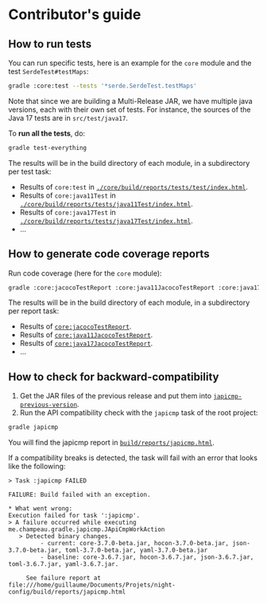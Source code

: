 # Contributor's guide

## How to run tests

You can run specific tests, here is an example for the `core` module and the test `SerdeTest#testMaps`:

```sh
gradle :core:test --tests '*serde.SerdeTest.testMaps'
```

Note that since we are building a Multi-Release JAR, we have multiple java versions, each with their own set of tests.
For instance, the sources of the Java 17 tests are in `src/test/java17`.

To **run all the tests**, do:
```sh
gradle test-everything
```

The results will be in the build directory of each module, in a subdirectory per test task:
- Results of `core:test` in [`./core/build/reports/tests/test/index.html`](./core/build/reports/tests/test/index.html).
- Results of `core:java11Test` in [`./core/build/reports/tests/java11Test/index.html`](./core/build/reports/tests/java11Test/index.html).
- Results of `core:java17Test` in [`./core/build/reports/tests/java17Test/index.html`](./core/build/reports/tests/java17Test/index.html).
- ...

## How to generate code coverage reports

Run code coverage (here for the `core` module):
```sh
gradle :core:jacocoTestReport :core:java11JacocoTestReport :core:java17JacocoTestReport
```

The results will be in the build directory of each module, in a subdirectory per report task:
- Results of [`core:jacocoTestReport`](./core/build/reports/jacoco/test/html/index.html).
- Results of [`core:java11JacocoTestReport`](./core/build/reports/jacoco/java11JacocoTestReport/html/index.html).
- Results of [`core:java17JacocoTestReport`](./core/build/reports/jacoco/java17JacocoTestReport/html/index.html).
- ...

## How to check for backward-compatibility

1. Get the JAR files of the previous release and put them into [`japicmp-previous-version`](./japicmp-previous-version).
2. Run the API compatibility check with the `japicmp` task of the root project:

```sh
gradle japicmp
```

You will find the japicmp report in [`build/reports/japicmp.html`](./build/reports/japicmp.html).

If a compatibility breaks is detected, the task will fail with an error that looks like the following:

```
> Task :japicmp FAILED

FAILURE: Build failed with an exception.

* What went wrong:
Execution failed for task ':japicmp'.
> A failure occurred while executing me.champeau.gradle.japicmp.JApiCmpWorkAction
   > Detected binary changes.
         - current: core-3.7.0-beta.jar, hocon-3.7.0-beta.jar, json-3.7.0-beta.jar, toml-3.7.0-beta.jar, yaml-3.7.0-beta.jar
         - baseline: core-3.6.7.jar, hocon-3.6.7.jar, json-3.6.7.jar, toml-3.6.7.jar, yaml-3.6.7.jar.

     See failure report at file:///home/guillaume/Documents/Projets/night-config/build/reports/japicmp.html
```